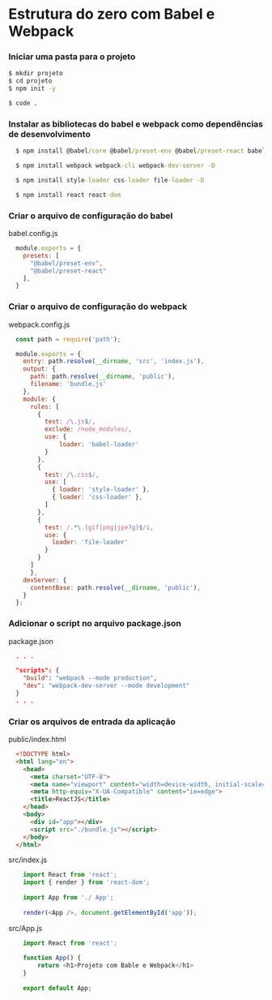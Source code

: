 # Estrutura do zero com Babel e Webpack

### Iniciar uma pasta para o projeto

```cmd
$ mkdir projeto
$ cd projeto
$ npm init -y

$ code .
```

### Instalar as bibliotecas do babel e webpack como dependências de desenvolvimento

```cmd
  $ npm install @babel/core @babel/preset-env @babel/preset-react babel-loader -D

  $ npm install webpack webpack-cli webpack-dev-server -D

  $ npm install style-loader css-loader file-loader -D

  $ npm install react react-dom
```

### Criar o arquivo de configuração do babel
babel.config.js
```js
  module.exports = {
    presets: [
      "@babel/preset-env",
      "@babel/preset-react"
    ],
  }
```

### Criar o arquivo de configuração do webpack
webpack.config.js
```js
  const path = require('path');

  module.exports = {
    entry: path.resolve(__dirname, 'src', 'index.js'),
    output: {
      path: path.resolve(__dirname, 'public'),
      filename: 'bundle.js'
    },
    module: {
   	  rules: [
        {
          test: /\.js$/,
       	  exclude: /node_modules/,
       	  use: {
         	  loader: 'babel-loader'
       	  }
        },
        {
          test: /\.css$/,
          use: [
            { loader: 'style-loader' },
            { loader: 'css-loader' },
          ]
        },
        {
          test: /.*\.(gif|png|jpe?g)$/i,
          use: {
            loader: 'file-loader'
          }
        }
      ]
 	  },
    devServer: {
      contentBase: path.resolve(__dirname, 'public'),
    }
  };
```

### Adicionar o script no arquivo package.json
package.json
```json
  . . . 

  "scripts": {
    "build": "webpack --mode production",
    "dev": "webpack-dev-server --mode development"
  }
  . . . 
```

### Criar os arquivos de entrada da aplicação
public/index.html
```html
  <!DOCTYPE html>
  <html lang="en">
    <head>
      <meta charset="UTF-8">
      <meta name="viewport" content="width=device-width, initial-scale=1.0">
      <meta http-equiv="X-UA-Compatible" content="ie=edge">
      <title>ReactJS</title>
    </head>
    <body>
      <div id="app"></div>
      <script src="./bundle.js"></script>
    </body>
  </html>
```

src/index.js
```js
 	import React from 'react';
	import { render } from 'react-dom';
	
	import App from './ App';
	
	render(<App />, document.getElementById('app')); 
```

src/App.js
```js
	import React from 'react';
	
	function App() {
	 	return <h1>Projeto com Bable e Webpack</h1>
	}
	
	export default App;
```

 